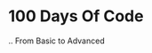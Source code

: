 <html lang="en">
<head>
    
</head>
<body>
    <h1>    100 Days Of Code  </h1>
    <p>
        ..  From Basic to Advanced
    </p>
</body>
</html>
